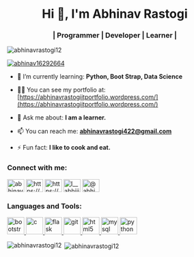 <h1 align="center">Hi 👋, I'm Abhinav Rastogi</h1>
<h3 align="center">| Programmer | Developer | Learner |</h3>

<p align="left"> <img src="https://komarev.com/ghpvc/?username=abhinavrastogi12&label=Profile%20views&color=0e75b6&style=flat" alt="abhinavrastogi12" /> </p>

<p align="left"> <a href="https://twitter.com/abhinav16292664" target="blank"><img src="https://img.shields.io/twitter/follow/abhinav16292664?logo=twitter&style=for-the-badge" alt="abhinav16292664" /></a> </p>

- 🌱 I’m currently learning: **Python, Boot Strap, Data Science**

- 👨‍💻 You can see my portfolio at: [https://abhinavrastogiitportfolio.wordpress.com/](https://abhinavrastogiitportfolio.wordpress.com/)

- 💬 Ask me about: **I am a learner.**

- 📫 You can reach me: **abhinavrastogi422@gmail.com**

- ⚡ Fun fact: **I like to cook and eat.**

<h3 align="left">Connect with me:</h3>
<p align="left">
<a href="https://twitter.com/abhinav16292664" target="blank"><img align="center" src="https://cdn.jsdelivr.net/npm/simple-icons@3.0.1/icons/twitter.svg" alt="abhinav16292664" height="30" width="40" /></a>
<a href="https://linkedin.com/in/https://www.linkedin.com/in/abhinav-rastogi-a64782197/" target="blank"><img align="center" src="https://cdn.jsdelivr.net/npm/simple-icons@3.0.1/icons/linkedin.svg" alt="https://www.linkedin.com/in/abhinav-rastogi-a64782197/" height="30" width="40" /></a>
<a href="https://fb.com/https://www.facebook.com/abhinav.rastogi.7737/" target="blank"><img align="center" src="https://cdn.jsdelivr.net/npm/simple-icons@3.0.1/icons/facebook.svg" alt="https://www.facebook.com/abhinav.rastogi.7737/" height="30" width="40" /></a>
<a href="https://instagram.com/l__abhiii__l" target="blank"><img align="center" src="https://cdn.jsdelivr.net/npm/simple-icons@3.0.1/icons/instagram.svg" alt="l__abhiii__l" height="30" width="40" /></a>
<a href="https://www.hackerrank.com/@abhinavrastogi41" target="blank"><img align="center" src="https://cdn.jsdelivr.net/npm/simple-icons@3.0.1/icons/hackerrank.svg" alt="@abhinavrastogi41" height="30" width="40" /></a>
</p>

<h3 align="left">Languages and Tools:</h3>
<p align="left"> <a href="https://getbootstrap.com" target="_blank"> <img src="https://devicons.github.io/devicon/devicon.git/icons/bootstrap/bootstrap-plain.svg" alt="bootstrap" width="40" height="40"/> </a> <a href="https://www.cprogramming.com/" target="_blank"> <img src="https://devicons.github.io/devicon/devicon.git/icons/c/c-original.svg" alt="c" width="40" height="40"/> </a> <a href="https://flask.palletsprojects.com/" target="_blank"> <img src="https://www.vectorlogo.zone/logos/pocoo_flask/pocoo_flask-icon.svg" alt="flask" width="40" height="40"/> </a> <a href="https://git-scm.com/" target="_blank"> <img src="https://www.vectorlogo.zone/logos/git-scm/git-scm-icon.svg" alt="git" width="40" height="40"/> </a> <a href="https://www.w3.org/html/" target="_blank"> <img src="https://devicons.github.io/devicon/devicon.git/icons/html5/html5-original-wordmark.svg" alt="html5" width="40" height="40"/> </a> <a href="https://www.mysql.com/" target="_blank"> <img src="https://devicons.github.io/devicon/devicon.git/icons/mysql/mysql-original-wordmark.svg" alt="mysql" width="40" height="40"/> </a> <a href="https://www.python.org" target="_blank"> <img src="https://devicons.github.io/devicon/devicon.git/icons/python/python-original.svg" alt="python" width="40" height="40"/> </a> </p>

<p><img align="left" src="https://github-readme-stats.vercel.app/api/top-langs?username=abhinavrastogi12&show_icons=true&locale=en&layout=compact" alt="abhinavrastogi12" /></p>

<p>&nbsp;<img align="center" src="https://github-readme-stats.vercel.app/api?username=abhinavrastogi12&show_icons=true&locale=en" alt="abhinavrastogi12" /></p>



